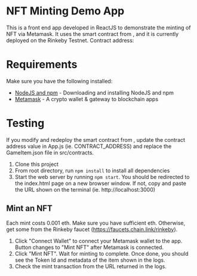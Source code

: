 # NFT Minting Demo App
This is a front end app developed in ReactJS to demonstrate the minting of NFT via Metamask.
It uses the smart contract from <link to ERC721_MerkleTree repo>, and it is currently deployed on the Rinkeby Testnet.
Contract address: <insert contract address here>

# Requirements
Make sure you have the following installed:
- [NodeJS and npm](https://docs.npmjs.com/downloading-and-installing-node-js-and-npm) - Downloading and installing NodeJS and npm
- [Metamask](https://metamask.io/) - A crypto wallet & gateway to blockchain apps

# Testing
If you modify and redeploy the smart contract from <link to ERC721_MerkleTree repo>, update the contract address value in App.js (ie. CONTRACT_ADDRESS) and replace the GameItem.json file in src/contracts.
  
1. Clone this project
2. From root directory, run ```npm install``` to install all dependencies
3. Start the web server by running ```npm start```. You should be redirected to the index.html page on a new browser window. If not, copy and paste the URL shown on the terminal (ie. http://localhost:3000)

## Mint an NFT
Each mint costs 0.001 eth. Make sure you have sufficient eth. Otherwise, get some from the Rinkeby faucet (https://faucets.chain.link/rinkeby).
1. Click "Connect Wallet" to connect your Metamask wallet to the app. Button changes to "Mint NFT" after Metamask is connected.
2. Click "Mint NFT". Wait for minting to complete. Once done, you should see the Token Id and metadata of the item shown in the logs.
3. Check the mint transaction from the URL returned in the logs.

